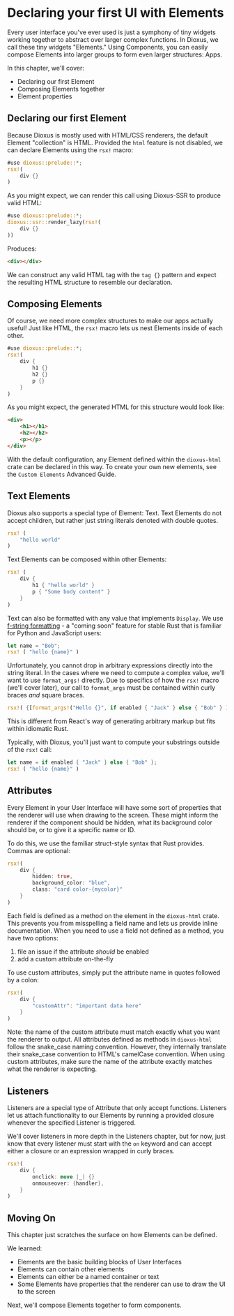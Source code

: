 # Declaring your first UI with Elements

Every user interface you've ever used is just a symphony of tiny widgets working together to abstract over larger complex functions. In Dioxus, we call these tiny widgets "Elements." Using Components, you can easily compose Elements into larger groups to form even larger structures: Apps.

In this chapter, we'll cover:
- Declaring our first Element
- Composing Elements together
- Element properties

## Declaring our first Element
Because Dioxus is mostly used with HTML/CSS renderers, the default Element "collection" is HTML. Provided the `html` feature is not disabled, we can declare Elements using the `rsx!` macro:

```rust
#use dioxus::prelude::*;
rsx!(
    div {}
)
```
As you might expect, we can render this call using Dioxus-SSR to produce valid HTML:

```rust
#use dioxus::prelude::*;
dioxus::ssr::render_lazy(rsx!(
    div {}
))
```

Produces:
```html
<div></div>
```

We can construct any valid HTML tag with the `tag {}` pattern and expect the resulting HTML structure to resemble our declaration.
## Composing Elements

Of course, we need more complex structures to make our apps actually useful! Just like HTML, the `rsx!` macro lets us nest Elements inside of each other.

```rust
#use dioxus::prelude::*;
rsx!(
    div {
        h1 {}
        h2 {}
        p {}
    }
)
```
As you might expect, the generated HTML for this structure would look like:
```html
<div>
    <h1></h1>
    <h2></h2>
    <p></p>
</div>
```

With the default configuration, any Element defined within the `dioxus-html` crate can be declared in this way. To create your own new elements, see the `Custom Elements` Advanced Guide.

## Text Elements

Dioxus also supports a special type of Element: Text. Text Elements do not accept children, but rather just string literals denoted with double quotes.

```rust
rsx! (
    "hello world"
)
```

Text Elements can be composed within other Elements:
```rust
rsx! (
    div {
        h1 { "hello world" }
        p { "Some body content" }
    }
)
```

Text can also be formatted with any value that implements `Display`. We use [f-string formatting](https://docs.rs/fstrings/0.2.3/fstrings/) - a "coming soon" feature for stable Rust that is familiar for Python and JavaScript users:

```rust
let name = "Bob";
rsx! ( "hello {name}" )
```

Unfortunately, you cannot drop in arbitrary expressions directly into the string literal. In the cases where we need to compute a complex value, we'll want to use `format_args!` directly. Due to specifics of how the `rsx!` macro (we'll cover later), our call to `format_args` must be contained within curly braces *and* square braces.

```rust
rsx!( {[format_args!("Hello {}", if enabled { "Jack" } else { "Bob" } )]} )
```

This is different from React's way of generating arbitrary markup but fits within idiomatic Rust. 

Typically, with Dioxus, you'll just want to compute your substrings outside of the `rsx!` call:

```rust
let name = if enabled { "Jack" } else { "Bob" };
rsx! ( "hello {name}" )
```

## Attributes

Every Element in your User Interface will have some sort of properties that the renderer will use when drawing to the screen. These might inform the renderer if the component should be hidden, what its background color should be, or to give it a specific name or ID.

To do this, we use the familiar struct-style syntax that Rust provides. Commas are optional:

```rust
rsx!(
    div {
        hidden: true,
        background_color: "blue",
        class: "card color-{mycolor}"
    }
)
```

Each field is defined as a method on the element in the `dioxus-html` crate. This prevents you from misspelling a field name and lets us provide inline documentation. When you need to use a field not defined as a method, you have two options:

1) file an issue if the attribute _should_ be enabled
2) add a custom attribute on-the-fly

To use custom attributes, simply put the attribute name in quotes followed by a colon:

```rust
rsx!(
    div {
        "customAttr": "important data here"
    }
)
```

Note: the name of the custom attribute must match exactly what you want the renderer to output. All attributes defined as methods in `dioxus-html` follow the snake_case naming convention. However, they internally translate their snake_case convention to HTML's camelCase convention. When using custom attributes, make sure the name of the attribute exactly matches what the renderer is expecting.

## Listeners

Listeners are a special type of Attribute that only accept functions. Listeners let us attach functionality to our Elements by running a provided closure whenever the specified Listener is triggered.

We'll cover listeners in more depth in the Listeners chapter, but for now, just know that every listener must start with the `on` keyword and can accept either a closure or an expression wrapped in curly braces.

```rust
rsx!(
    div {
        onclick: move |_| {}
        onmouseover: {handler},
    }
)
```

## Moving On

This chapter just scratches the surface on how Elements can be defined.

We learned:
- Elements are the basic building blocks of User Interfaces
- Elements can contain other elements 
- Elements can either be a named container or text
- Some Elements have properties that the renderer can use to draw the UI to the screen

Next, we'll compose Elements together to form components.
